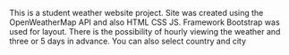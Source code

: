 This is a student weather website project. Site was created using the OpenWeatherMap API and also HTML CSS JS. Framework Bootstrap was used for layout. There is the possibility of hourly viewing the weather and three or 5 days in advance. You can also select country and city
